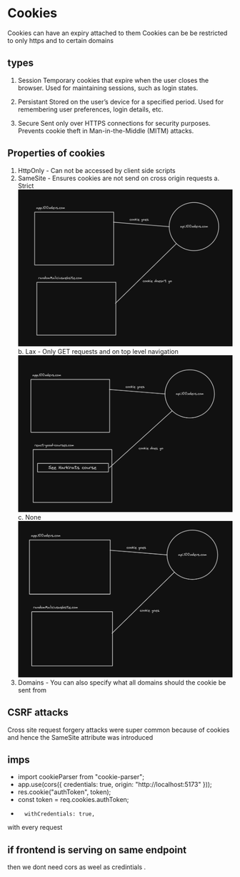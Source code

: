 # Cookies 

Cookies can have an expiry attached to them
Cookies can be be restricted to only https and to certain domains

## types
1. Session 
Temporary cookies that expire when the user closes the browser.
Used for maintaining sessions, such as login states.

2. Persistant 
Stored on the user’s device for a specified period.
Used for remembering user preferences, login details, etc.

3. Secure 
Sent only over HTTPS connections for security purposes.
Prevents cookie theft in Man-in-the-Middle (MITM) attacks.

## Properties of cookies
1. HttpOnly - Can not be accessed by client side scripts
2. SameSite - Ensures cookies are not send on cross origin requests
a. Strict
![alt text](image-1.png)
b. Lax - Only GET requests and on top level navigation
![alt text](image-2.png)
c. None
![alt text](image.png)
3. Domains - You can also specify what all domains should the cookie be sent from

## CSRF attacks
Cross site request forgery attacks were super common because of cookies and hence the SameSite attribute was introduced


## imps
- import cookieParser from "cookie-parser";
- app.use(cors({
    credentials: true,
    origin: "http://localhost:5173"
}));
- res.cookie("authToken", token);
- const token = req.cookies.authToken;
-       withCredentials: true,
with every request

## if frontend is serving on same endpoint 
then we dont need cors as weel as credintials . 